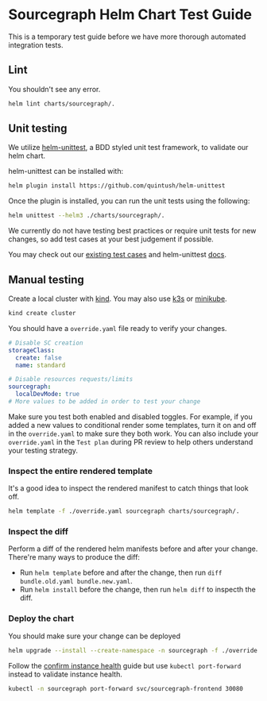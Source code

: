 # Sourcegraph Helm Chart Test Guide

This is a temporary test guide before we have more thorough automated integration tests.

## Lint

You shouldn't see any error.

```sh
helm lint charts/sourcegraph/.
```

## Unit testing

We utilize [helm-unittest](https://github.com/quintush/helm-unittest/), a BDD styled unit test framework, to validate our helm chart.

helm-unittest can be installed with:

```bash
helm plugin install https://github.com/quintush/helm-unittest
```

Once the plugin is installed, you can run the unit tests using the following:

```bash
helm unittest --helm3 ./charts/sourcegraph/.
```

We currently do not have testing best practices or require unit tests for new changes, so add test cases at your best judgement if possible.

You may check out our [existing test cases](https://github.com/sourcegraph/deploy-sourcegraph-helm/tree/main/charts/sourcegraph/tests) and helm-unittest [docs](https://github.com/quintush/helm-unittest/blob/master/DOCUMENT.md).

## Manual testing

Create a local cluster with [kind]. You may also use [k3s] or [minikube].

```sh
kind create cluster
```

You should have a `override.yaml` file ready to verify your changes.

```yaml
# Disable SC creation
storageClass:
  create: false
  name: standard

# Disable resources requests/limits
sourcegraph:
  localDevMode: true
# More values to be added in order to test your change
```

Make sure you test both enabled and disabled toggles. For example, if you added a new values to conditional render some templates, turn it on and off in the `override.yaml` to make sure they both work. You can also include your `override.yaml` in the `Test plan` during PR review to help others understand your testing strategy.

### Inspect the entire rendered template

It's a good idea to inspect the rendered manifest to catch things that look off.

```sh
helm template -f ./override.yaml sourcegraph charts/sourcegraph/.
```

### Inspect the diff

Perform a diff of the rendered helm manifests before and after your change. There're many ways to produce the diff:

- Run `helm template` before and after the change, then run `diff bundle.old.yaml bundle.new.yaml`.
- Run `helm install` before the change, then run `helm diff` to inspecth the diff.

### Deploy the chart

You should make sure your change can be deployed

```sh
helm upgrade --install --create-namespace -n sourcegraph -f ./override.yaml sourcegraph charts/sourcegraph/.
```

Follow the [confirm instance health] guide but use `kubectl port-forward` instead to validate instance health.

```sh
kubectl -n sourcegraph port-forward svc/sourcegraph-frontend 30080
```

[confirm instance health]: https://handbook.sourcegraph.com/departments/product-engineering/engineering/cloud/delivery/managed/upgrade_process/#8-confirm-instance-health
[k3s]: https://k3s.io/
[kind]: https://kind.sigs.k8s.io/
[minikube]: https://minikube.sigs.k8s.io/docs/start/
